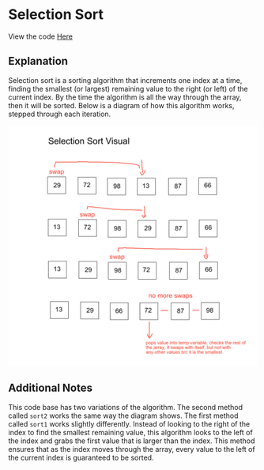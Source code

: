 # Selection Sort

View the code [Here](../../../java/dsas/selectionsort/SelectionSort.java)

## Explanation
Selection sort is a sorting algorithm that increments one index at a time, finding the smallest (or largest) 
remaining value to the right (or left) of the current index. By the time the algorithm is all the way through the array, 
then it will be sorted. Below is a diagram of how this algorithm works, stepped through each iteration.

![Selection Sort Diagram](./assets/selection-sort.png)

## Additional Notes
This code base has two variations of the algorithm. The second method called `sort2` works the same way the diagram shows. The first 
method called `sort1` works slightly differently. Instead of looking to the right of the index to find the smallest remaining value, this 
algorithm looks to the left of the index and grabs the first value that is larger than the index. This method ensures that as the index 
moves through the array, every value to the left of the current index is guaranteed to be sorted.
